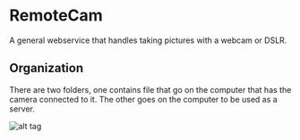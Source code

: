 RemoteCam
=====

A general webservice that handles taking pictures with a webcam or DSLR.

## Organization
There are two folders, one contains file that go on the computer that has the camera connected to it. The other goes on the computer to be used as a server.

![alt tag](http://ngng.gotovac.org/wp-content/uploads/2014/04/Raspberry-Pi-GPIO-Layout-Revision-2-e1347664831557.png)

